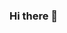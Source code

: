 ### Hi there 👋

<!--
**RishikaGhosh/RishikaGhosh** is a ✨ _special_ ✨ repository because its `README.md` (this file) appears on your GitHub profile.

Here are some ideas to get you started:
#### My Github Stats
[![Anurag's github stats](https://github-readme-stats.vercel.app/api?username=RishikaGhosh)](https://github.com/anuraghazra/github-readme-stats)

